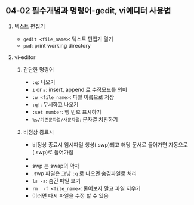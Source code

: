 ## 04-02 필수개념과 명령어-gedit, vi에디터 사용법

1. 텍스트 편집기

   - ```gedit <file_name>```: 텍스트 편집기 열기
   - ```pwd```: print working directory

2. vi-editor

   1. 간단한 명령어
      - ```:q```: 나오기
      - ```i``` or ```a```: insert, append 로 수정모드를 의미
      - ```:w <file_name>```: 파일 이름으로 저장
      - ```:q!```: 무시하고 나오기
      - ```:set number```: 행 번호 표시하기
      - ```%s/기존문자열/새문자열```: 문자열 치환하기

   2. 비정상 종료시
      - 비정상 종료시 임시파일 생성(.swp)되고 해당 문서로 들어가면 자동으로(.swp)로 들어가짐 
      - 
      - swp 는 swap의 약자
      - .swp 파일은 그냥 ```:q``` 로 나오면 숨김파일로 처리
      - ```ls -a```: 숨긴 파일 보기
      - ```rm  -f <file_name>```: 물어보지 말고 파일 지우기
      - 이러면 다시 파일을 수정 할 수 있음

